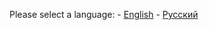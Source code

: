Please select a language:
        - [English](https://github.com/FilippFprog1/AR_project/blob/main/README.en.md)
        - [Русский](https://github.com/FilippFprog1/AR_project/blob/main/README.ru.md)
